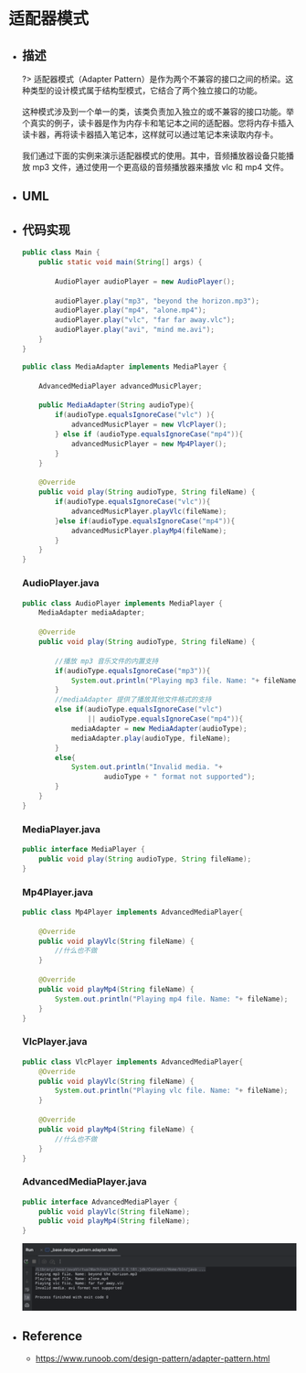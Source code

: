 # 适配器模式

* ## 描述

    ?> 适配器模式（Adapter Pattern）是作为两个不兼容的接口之间的桥梁。这种类型的设计模式属于结构型模式，它结合了两个独立接口的功能。
    <br><br>这种模式涉及到一个单一的类，该类负责加入独立的或不兼容的接口功能。举个真实的例子，读卡器是作为内存卡和笔记本之间的适配器。您将内存卡插入读卡器，再将读卡器插入笔记本，这样就可以通过笔记本来读取内存卡。
    <br><br>我们通过下面的实例来演示适配器模式的使用。其中，音频播放器设备只能播放 mp3 文件，通过使用一个更高级的音频播放器来播放 vlc 和 mp4 文件。

* ## UML

* ## 代码实现

    ```java
    public class Main {
        public static void main(String[] args) {

            AudioPlayer audioPlayer = new AudioPlayer();

            audioPlayer.play("mp3", "beyond the horizon.mp3");
            audioPlayer.play("mp4", "alone.mp4");
            audioPlayer.play("vlc", "far far away.vlc");
            audioPlayer.play("avi", "mind me.avi");
        }
    }
    ```
    ```java
    public class MediaAdapter implements MediaPlayer {

        AdvancedMediaPlayer advancedMusicPlayer;

        public MediaAdapter(String audioType){
            if(audioType.equalsIgnoreCase("vlc") ){
                advancedMusicPlayer = new VlcPlayer();
            } else if (audioType.equalsIgnoreCase("mp4")){
                advancedMusicPlayer = new Mp4Player();
            }
        }

        @Override
        public void play(String audioType, String fileName) {
            if(audioType.equalsIgnoreCase("vlc")){
                advancedMusicPlayer.playVlc(fileName);
            }else if(audioType.equalsIgnoreCase("mp4")){
                advancedMusicPlayer.playMp4(fileName);
            }
        }
    }
    ```

    <!-- tabs:start -->
    ### **AudioPlayer.java**
    ```java
    public class AudioPlayer implements MediaPlayer {
        MediaAdapter mediaAdapter;

        @Override
        public void play(String audioType, String fileName) {

            //播放 mp3 音乐文件的内置支持
            if(audioType.equalsIgnoreCase("mp3")){
                System.out.println("Playing mp3 file. Name: "+ fileName);
            }
            //mediaAdapter 提供了播放其他文件格式的支持
            else if(audioType.equalsIgnoreCase("vlc")
                    || audioType.equalsIgnoreCase("mp4")){
                mediaAdapter = new MediaAdapter(audioType);
                mediaAdapter.play(audioType, fileName);
            }
            else{
                System.out.println("Invalid media. "+
                        audioType + " format not supported");
            }
        }
    }
    ```
    ### **MediaPlayer.java**
    ```java
    public interface MediaPlayer {
        public void play(String audioType, String fileName);
    }
    ```
    <!-- tabs:end -->

    <!-- tabs:start -->
    ### **Mp4Player.java**
    ```java
    public class Mp4Player implements AdvancedMediaPlayer{

        @Override
        public void playVlc(String fileName) {
            //什么也不做
        }

        @Override
        public void playMp4(String fileName) {
            System.out.println("Playing mp4 file. Name: "+ fileName);
        }
    }
    ```
    ### **VlcPlayer.java**
    ```java
    public class VlcPlayer implements AdvancedMediaPlayer{
        @Override
        public void playVlc(String fileName) {
            System.out.println("Playing vlc file. Name: "+ fileName);
        }

        @Override
        public void playMp4(String fileName) {
            //什么也不做
        }
    }
    ```
    ### **AdvancedMediaPlayer.java**
    ```java
    public interface AdvancedMediaPlayer {
        public void playVlc(String fileName);
        public void playMp4(String fileName);
    }
    ```
    <!-- tabs:end -->

    ![](/.images/doc/advance/design-pattern/dp-adapter-01.png ':size=80%')

* ## Reference

    + https://www.runoob.com/design-pattern/adapter-pattern.html
